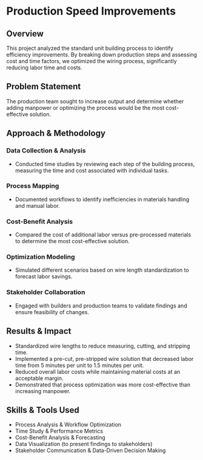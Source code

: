 # Production Speed Improvements

## Overview
This project analyzed the standard unit building process to identify efficiency improvements. By breaking down production steps and assessing cost and time factors, we optimized the wiring process, significantly reducing labor time and costs.

## Problem Statement
The production team sought to increase output and determine whether adding manpower or optimizing the process would be the most cost-effective solution.

## Approach & Methodology

### Data Collection & Analysis
- Conducted time studies by reviewing each step of the building process, measuring the time and cost associated with individual tasks.

### Process Mapping
- Documented workflows to identify inefficiencies in materials handling and manual labor.

### Cost-Benefit Analysis
- Compared the cost of additional labor versus pre-processed materials to determine the most cost-effective solution.

### Optimization Modeling
- Simulated different scenarios based on wire length standardization to forecast labor savings.

### Stakeholder Collaboration
- Engaged with builders and production teams to validate findings and ensure feasibility of changes.

## Results & Impact
- Standardized wire lengths to reduce measuring, cutting, and stripping time.
- Implemented a pre-cut, pre-stripped wire solution that decreased labor time from 5 minutes per unit to 1.5 minutes per unit.
- Reduced overall labor costs while maintaining material costs at an acceptable margin.
- Demonstrated that process optimization was more cost-effective than increasing manpower.

## Skills & Tools Used
- Process Analysis & Workflow Optimization
- Time Study & Performance Metrics
- Cost-Benefit Analysis & Forecasting
- Data Visualization (to present findings to stakeholders)
- Stakeholder Communication & Data-Driven Decision Making
